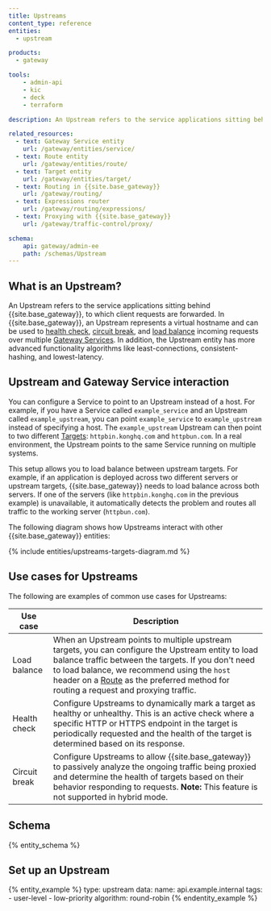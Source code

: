 ```yaml
---
title: Upstreams 
content_type: reference
entities:
  - upstream

products:
  - gateway

tools:
    - admin-api
    - kic
    - deck
    - terraform

description: An Upstream refers to the service applications sitting behind {{site.base_gateway}}, to which client requests are forwarded.

related_resources:
  - text: Gateway Service entity
    url: /gateway/entities/service/
  - text: Route entity
    url: /gateway/entities/route/
  - text: Target entity
    url: /gateway/entities/target/
  - text: Routing in {{site.base_gateway}}
    url: /gateway/routing/
  - text: Expressions router
    url: /gateway/routing/expressions/
  - text: Proxying with {{site.base_gateway}}
    url: /gateway/traffic-control/proxy/

schema:
    api: gateway/admin-ee
    path: /schemas/Upstream
---
```


## What is an Upstream?

An Upstream refers to the service applications sitting behind {{site.base_gateway}}, to which client requests are forwarded. In {{site.base_gateway}}, an Upstream represents a virtual hostname and can be used to [health check](https://docs.konghq.com/gateway/latest/how-kong-works/health-checks/#active-health-checks), [circuit break](https://docs.konghq.com/gateway/latest/how-kong-works/health-checks/#passive-health-checks-circuit-breakers), and [load balance](https://docs.konghq.com/gateway/latest/how-kong-works/load-balancing/) incoming requests over multiple [Gateway Services](/gateway/entities/service/). In addition, the Upstream entity has more advanced functionality algorithms like least-connections, consistent-hashing, and lowest-latency.

## Upstream and Gateway Service interaction

You can configure a Service to point to an Upstream instead of a host. 
For example, if you have a Service called `example_service` and an Upstream called `example_upstream`, you can point `example_service` to `example_upstream` instead of specifying a host. 
The `example_upstream` Upstream can then point to two different [Targets](/gateway/entities/target/): `httpbin.konghq.com` and `httpbun.com`. 
In a real environment, the Upstream points to the same Service running on multiple systems.

This setup allows you to load balance between upstream targets. 
For example, if an application is deployed across two different servers or upstream targets, {{site.base_gateway}} needs to load balance across both servers. 
If one of the servers (like `httpbin.konghq.com` in the previous example) is unavailable, it automatically detects the problem and routes all traffic to the working server (`httpbun.com`). 

The following diagram shows how Upstreams interact with other {{site.base_gateway}} entities:

{% include entities/upstreams-targets-diagram.md %}

## Use cases for Upstreams

The following are examples of common use cases for Upstreams:

| Use case | Description |
|----------|-------------|
| Load balance | When an Upstream points to multiple upstream targets, you can configure the Upstream entity to load balance traffic between the targets. If you don't need to load balance, we recommend using the `host` header on a [Route](/gateway/entities/route/) as the preferred method for routing a request and proxying traffic.|
| Health check | Configure Upstreams to dynamically mark a target as healthy or unhealthy. This is an active check where a specific HTTP or HTTPS endpoint in the target is periodically requested and the health of the target is determined based on its response. |
| Circuit break | Configure Upstreams to allow {{site.base_gateway}} to passively analyze the ongoing traffic being proxied and determine the health of targets based on their behavior responding to requests. **Note:** This feature is not supported in hybrid mode. |

## Schema

{% entity_schema %}

## Set up an Upstream

{% entity_example %}
type: upstream
data:
    name: api.example.internal
    tags:
      - user-level
      - low-priority
    algorithm: round-robin
{% endentity_example %}